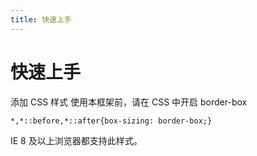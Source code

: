 ```yaml
---
title: 快速上手
---
```


# 快速上手
添加 CSS 样式 使用本框架前，请在 CSS 中开启 border-box
```
*,*::before,*::after{box-sizing: border-box;}
```
IE 8 及以上浏览器都支持此样式。